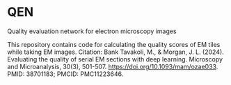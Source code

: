 # QEN
Quality evaluation network for electron microscopy images

This repository contains code for calculating the quality scores of EM tiles while taking EM images.
Citation:
Bank Tavakoli, M., & Morgan, J. L. (2024). Evaluating the quality of serial EM sections with deep learning. Microscopy and Microanalysis, 30(3), 501-507. https://doi.org/10.1093/mam/ozae033. PMID: 38701183; PMCID: PMC11223646.
